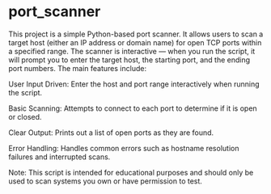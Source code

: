 # port_scanner
This project is a simple Python-based port scanner. It allows users to scan a target host (either an IP address or domain name) for open TCP ports within a specified range. The scanner is interactive — when you run the script, it will prompt you to enter the target host, the starting port, and the ending port numbers.
The main features include:

User Input Driven: Enter the host and port range interactively when running the script.

Basic Scanning: Attempts to connect to each port to determine if it is open or closed.

Clear Output: Prints out a list of open ports as they are found.

Error Handling: Handles common errors such as hostname resolution failures and interrupted scans.

Note: This script is intended for educational purposes and should only be used to scan systems you own or have permission to test.

